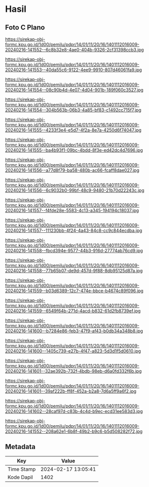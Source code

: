 # Hasil

## Foto C Plano

https://sirekap-obj-formc.kpu.go.id/1d00/pemilu/pdpr/14/01/11/20/16/1401112016009-20240216-141552--6c8b32e8-4ae0-404b-9326-2cf31398ccb3.jpg

https://sirekap-obj-formc.kpu.go.id/1d00/pemilu/pdpr/14/01/11/20/16/1401112016009-20240216-141553--40da55c6-9122-4ee9-9910-807d46061fa9.jpg

https://sirekap-obj-formc.kpu.go.id/1d00/pemilu/pdpr/14/01/11/20/16/1401112016009-20240216-141554--08c90b4d-4e07-4d04-901b-189f060c3527.jpg

https://sirekap-obj-formc.kpu.go.id/1d00/pemilu/pdpr/14/01/11/20/16/1401112016009-20240216-141554--304b563b-06b3-4a85-bf83-c1492cc715f7.jpg

https://sirekap-obj-formc.kpu.go.id/1d00/pemilu/pdpr/14/01/11/20/16/1401112016009-20240216-141555--4233f3e4-e5d7-4f2a-8e7a-4250d6f74047.jpg

https://sirekap-obj-formc.kpu.go.id/1d00/pemilu/pdpr/14/01/11/20/16/1401112016009-20240216-141555--ba4b93f1-09bc-4bdd-8f3e-ed42dc4d7696.jpg

https://sirekap-obj-formc.kpu.go.id/1d00/pemilu/pdpr/14/01/11/20/16/1401112016009-20240216-141556--a77d8f79-ba58-480b-ac66-fcaff8dae027.jpg

https://sirekap-obj-formc.kpu.go.id/1d00/pemilu/pdpr/14/01/11/20/16/1401112016009-20240216-141556--6c9032b0-99bf-48c9-9480-21b70d22243c.jpg

https://sirekap-obj-formc.kpu.go.id/1d00/pemilu/pdpr/14/01/11/20/16/1401112016009-20240216-141557--f4fde28e-5583-4c13-a345-194194c18037.jpg

https://sirekap-obj-formc.kpu.go.id/1d00/pemilu/pdpr/14/01/11/20/16/1401112016009-20240216-141557--111230bb-4f24-4a43-84c8-cc9c844ecdba.jpg

https://sirekap-obj-formc.kpu.go.id/1d00/pemilu/pdpr/14/01/11/20/16/1401112016009-20240216-141558--fbcd394e-9577-44b3-916d-27774ab76cd9.jpg

https://sirekap-obj-formc.kpu.go.id/1d00/pemilu/pdpr/14/01/11/20/16/1401112016009-20240216-141558--77b65b07-de9d-457d-9f88-8db95125d87a.jpg

https://sirekap-obj-formc.kpu.go.id/1d00/pemilu/pdpr/14/01/11/20/16/1401112016009-20240216-141559--b03d6389-12c7-474e-bbce-b4674c89f096.jpg

https://sirekap-obj-formc.kpu.go.id/1d00/pemilu/pdpr/14/01/11/20/16/1401112016009-20240216-141559--6549f64b-271d-4acd-b832-61d2fb8739ef.jpg

https://sirekap-obj-formc.kpu.go.id/1d00/pemilu/pdpr/14/01/11/20/16/1401112016009-20240216-141600--b7284e86-feb3-47f9-af43-b0db34a348b8.jpg

https://sirekap-obj-formc.kpu.go.id/1d00/pemilu/pdpr/14/01/11/20/16/1401112016009-20240216-141600--1405c739-e27b-4f47-a823-5d3d1f5d0610.jpg

https://sirekap-obj-formc.kpu.go.id/1d00/pemilu/pdpr/14/01/11/20/16/1401112016009-20240216-141601--32ae392b-732f-4bdb-98eb-d6a0fd332f6b.jpg

https://sirekap-obj-formc.kpu.go.id/1d00/pemilu/pdpr/14/01/11/20/16/1401112016009-20240216-141601--39af222b-ff8f-452a-b2a8-7d6a5ff9a6f2.jpg

https://sirekap-obj-formc.kpu.go.id/1d00/pemilu/pdpr/14/01/11/20/16/1401112016009-20240216-141602--28caf97d-c83b-4c4d-b9ec-ecd31ee583d3.jpg

https://sirekap-obj-formc.kpu.go.id/1d00/pemilu/pdpr/14/01/11/20/16/1401112016009-20240216-141552--208a62e1-6b8f-49b2-b9c6-b5d508282f72.jpg


## Metadata

| Key        | Value               |
| ---------- | ------------------- |
| Time Stamp | 2024-02-17 13:05:41 |
| Kode Dapil | 1402                |



